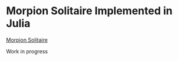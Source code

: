 # Morpion Solitaire Implemented in Julia

[Morpion Solitaire](http://www.morpionsolitaire.com/)

Work in progress
